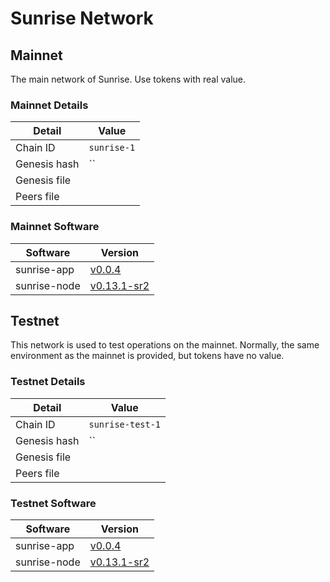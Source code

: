 # Sunrise Network

## Mainnet

The main network of Sunrise. Use tokens with real value.

### Mainnet Details

| Detail       | Value       |
| ------------ | ----------- |
| Chain ID     | `sunrise-1` |
| Genesis hash | ``          |
| Genesis file |             |
| Peers file   |             |

### Mainnet Software

| Software     | Version                                                                         |
| ------------ | ------------------------------------------------------------------------------- |
| sunrise-app  | [v0.0.4](https://github.com/SunriseLayer/sunrise-app/releases/tag/v0.0.4)       |
| sunrise-node | [v0.13.1-sr2](https://github.com/SunriseLayer/sunrise-node/releases/tag/v0.13.1-sr2) |

## Testnet

This network is used to test operations on the mainnet. Normally, the same environment as the mainnet is provided, but tokens have no value.

### Testnet Details

| Detail       | Value            |
| ------------ | ---------------- |
| Chain ID     | `sunrise-test-1` |
| Genesis hash | ``               |
| Genesis file |                  |
| Peers file   |                  |

### Testnet Software

| Software     | Version                                                                         |
| ------------ | ------------------------------------------------------------------------------- |
| sunrise-app  | [v0.0.4](https://github.com/SunriseLayer/sunrise-app/releases/tag/v0.0.4)       |
| sunrise-node | [v0.13.1-sr2](https://github.com/SunriseLayer/sunrise-node/releases/tag/v0.13.1-sr2) |
